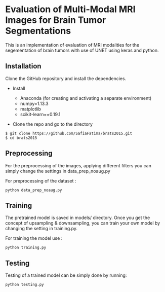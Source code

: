 # Evaluation of Multi-Modal MRI Images for Brain Tumor Segmentations

This is an implementation of evaluation of MRI modalities for the segementation of brain tumors with use of UNET using keras and python. 

## Installation

Clone the GitHub repository and install the dependencies.
* Install 
  * Anaconda (for creating and activating a separate environment)
  * numpy=1.13.3
  * matplotlib
  * scikit-learn==0.19.1


* Clone the repo and go to the directory 
```
$ git clone https://github.com/SafiaFatima/brats2015.git
$ cd brats2015

```

## Preprocessing
For the preprocessing of the images, applying different filters you can simply change the settings in data_prep_noaug.py

For preprocessing of the dataset :
```
python data_prep_noaug.py

```

## Training
The pretrained model is saved in models/ directory. Once you get the concept of upsampling & downsampling, you can train your own model by changing the setting in training.py.

For training the model use :
```
python training.py

```

## Testing
Testing of a trained model can be simply done by running:

```
python testing.py

```







